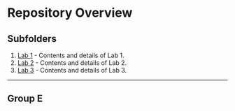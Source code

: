 # Repository Overview

## Subfolders

1. [Lab 1](./lab1) - Contents and details of Lab 1.
2. [Lab 2](./lab2) - Contents and details of Lab 2.
2. [Lab 3](./lab3) - Contents and details of Lab 3.

---

## Group E
